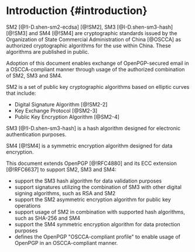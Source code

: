 #  Introduction {#introduction}

SM2 [@!I-D.shen-sm2-ecdsa] [@!SM2],
SM3 [@I-D.shen-sm3-hash] [@!SM3]
and SM4 [@!SM4] are cryptographic standards issued by the
Organization of State Commercial Administration of China [@OSCCA] as
authorized cryptographic algorithms for the use within China. These
algorithms are published in public.

Adoption of this document enables exchange of OpenPGP-secured email in a
OSCCA-compliant manner through usage of the authorized combination of
SM2, SM3 and SM4.

SM2 is a set of public key cryptographic algorithms based on elliptic
curves that include:

* Digital Signature Algorithm [@!SM2-2]
* Key Exchange Protocol [@SM2-3]
* Public Key Encryption Algorithm [@SM2-4]

SM3 [@!I-D.shen-sm3-hash] is a hash algorithm designed for electronic
authentication purposes.

SM4 [@!SM4] is a symmetric encryption algorithm designed for data encryption.


This document extends OpenPGP [@!RFC4880] and its ECC extension
[@!RFC6637] to support SM2, SM3 and SM4:

* support the SM3 hash algorithm for data validation purposes
* support signatures utilizing the combination of SM3 with other digital signing algorithms, such as RSA and SM2
* support the SM2 asymmetric encryption algorithm for public key operations
* support usage of SM2 in combination with supported hash algorithms, such as SHA-256 and SM4
* support the SM4 symmetric encryption algorithm for data protection purposes
* defines the OpenPGP "OSCCA-compliant profile" to enable usage of OpenPGP
  in an OSCCA-compliant manner.